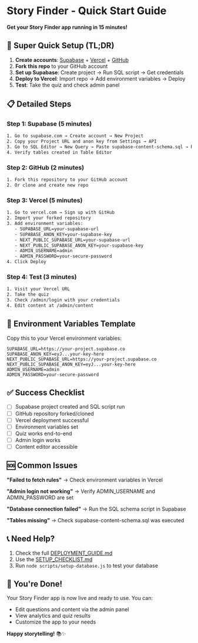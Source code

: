 # Story Finder - Quick Start Guide

**Get your Story Finder app running in 15 minutes!**

## 🚀 Super Quick Setup (TL;DR)

1. **Create accounts**: [Supabase](https://supabase.com) + [Vercel](https://vercel.com) + [GitHub](https://github.com)
2. **Fork this repo** to your GitHub account
3. **Set up Supabase**: Create project → Run SQL script → Get credentials
4. **Deploy to Vercel**: Import repo → Add environment variables → Deploy
5. **Test**: Take the quiz and check admin panel

## 📋 Detailed Steps

### Step 1: Supabase (5 minutes)
```bash
1. Go to supabase.com → Create account → New Project
2. Copy your Project URL and anon key from Settings → API
3. Go to SQL Editor → New Query → Paste supabase-content-schema.sql → Run
4. Verify tables created in Table Editor
```

### Step 2: GitHub (2 minutes)
```bash
1. Fork this repository to your GitHub account
2. Or clone and create new repo
```

### Step 3: Vercel (5 minutes)
```bash
1. Go to vercel.com → Sign up with GitHub
2. Import your forked repository
3. Add environment variables:
   - SUPABASE_URL=your-supabase-url
   - SUPABASE_ANON_KEY=your-supabase-key
   - NEXT_PUBLIC_SUPABASE_URL=your-supabase-url
   - NEXT_PUBLIC_SUPABASE_ANON_KEY=your-supabase-key
   - ADMIN_USERNAME=admin
   - ADMIN_PASSWORD=your-secure-password
4. Click Deploy
```

### Step 4: Test (3 minutes)
```bash
1. Visit your Vercel URL
2. Take the quiz
3. Check /admin/login with your credentials
4. Edit content at /admin/content
```

## 🔧 Environment Variables Template

Copy this to your Vercel environment variables:

```
SUPABASE_URL=https://your-project.supabase.co
SUPABASE_ANON_KEY=eyJ...your-key-here
NEXT_PUBLIC_SUPABASE_URL=https://your-project.supabase.co
NEXT_PUBLIC_SUPABASE_ANON_KEY=eyJ...your-key-here
ADMIN_USERNAME=admin
ADMIN_PASSWORD=your-secure-password
```

## ✅ Success Checklist

- [ ] Supabase project created and SQL script run
- [ ] GitHub repository forked/cloned
- [ ] Vercel deployment successful
- [ ] Environment variables set
- [ ] Quiz works end-to-end
- [ ] Admin login works
- [ ] Content editor accessible

## 🆘 Common Issues

**"Failed to fetch rules"**
→ Check environment variables in Vercel

**"Admin login not working"**
→ Verify ADMIN_USERNAME and ADMIN_PASSWORD are set

**"Database connection failed"**
→ Run the SQL schema script in Supabase

**"Tables missing"**
→ Check supabase-content-schema.sql was executed

## 📞 Need Help?

1. Check the full [DEPLOYMENT_GUIDE.md](./DEPLOYMENT_GUIDE.md)
2. Use the [SETUP_CHECKLIST.md](./SETUP_CHECKLIST.md)
3. Run `node scripts/setup-database.js` to test your database

## 🎉 You're Done!

Your Story Finder app is now live and ready to use. You can:
- Edit questions and content via the admin panel
- View analytics and quiz results
- Customize the app to your needs

**Happy storytelling!** 📚✨
